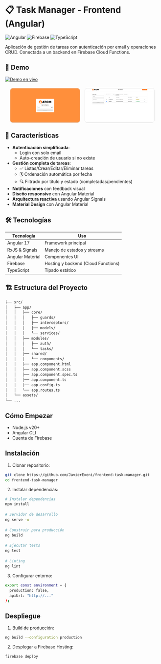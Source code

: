 # 📋 Task Manager - Frontend (Angular)

![Angular](https://img.shields.io/badge/Angular-17-DD0031?logo=angular) 
![Firebase](https://img.shields.io/badge/Firebase-FFCA28?logo=firebase&logoColor=black) 
![TypeScript](https://img.shields.io/badge/TypeScript-3178C6?logo=typescript&logoColor=white)

Aplicación de gestión de tareas con autenticación por email y operaciones CRUD. Conectada a un backend en Firebase Cloud Functions.

## 🚀 Demo

[![Demo en vivo](https://img.shields.io/badge/Ver-Demo_En_Vivo-2EA44F?style=for-the-badge)](https://task-manager-challenge.web.app/login)

<div style="display: flex; gap: 15px; justify-content: center; margin: 20px 0;">
  <img src="./src/assets/images/login.png" alt="Vista de Login" style="width: 45%; border: 1px solid #ddd; border-radius: 8px;">
  <img src="./src/assets/images/menu.png" alt="Vista de Menú" style="width: 45%; border: 1px solid #ddd; border-radius: 8px;">
</div>

## 🎯 Características

- **Autenticación simplificada**:
  - Login con solo email
  - Auto-creación de usuario si no existe
- **Gestión completa de tareas**:
  - ✅ Listas/Crear/Editar/Eliminar tareas
  - 🗓️ Ordenación automática por fecha
  - 🔍 Filtrado por titulo y estado (completadas/pendientes)
- **Notificaciones** con feedback visual
- **Diseño responsive** con Angular Material
- **Arquitectura reactiva** usando Angular Signals
- **Material Design** con Angular Material

## 🛠️ Tecnologías

| Tecnología       | Uso                              |
|------------------|----------------------------------|
| Angular 17       | Framework principal              |
| RxJS & Signals   | Manejo de estados y streams      |
| Angular Material | Componentes UI                   |
| Firebase         | Hosting y backend (Cloud Functions) |
| TypeScript       | Tipado estático                  |

## 🏗️ Estructura del Proyecto

```bash
├── src/
│   ├── app/
│   │   ├── core/
│   │   │   ├── guards/
│   │   │   ├── interceptors/
│   │   │   ├── models/
│   │   │   └── services/
│   │   ├── modules/
│   │   │   ├── auth/
│   │   │   └── tasks/
│   │   ├── shared/
│   │   │   └── components/
│   │   ├── app.component.html
│   │   ├── app.component.scss
│   │   ├── app.component.spec.ts
│   │   ├── app.component.ts
│   │   ├── app.config.ts
│   │   └── app.routes.ts
│   └── assets/
└── ...
```

## Cómo Empezar
- Node.js v20+
- Angular CLI
- Cuenta de Firebase


## Instalación
1. Clonar repositorio:

```bash
git clone https://github.com/JavierExeni/frontend-task-manager.git
cd frontend-task-manager
```

2. Instalar dependencias:

```bash
# Instalar dependencias
npm install

# Servidor de desarrollo
ng serve -o

# Construir para producción
ng build

# Ejecutar tests
ng test

# Linting
ng lint
```

3. Configurar entorno:

```bash
export const environment = {
  production: false,
  apiUrl: "http://..."
};
```

## Despliegue

1. Build de producción:

```bash
ng build --configuration production
```

2. Desplegar a Firebase Hosting:

```bash
firebase deploy
```

